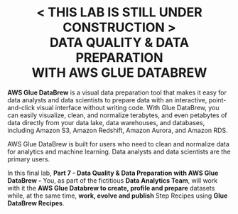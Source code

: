 <h1 id="toc_0" align="center">
< THIS LAB IS STILL UNDER CONSTRUCTION >
<br/>
DATA QUALITY & DATA PREPARATION
<br/>
WITH AWS GLUE DATABREW
</h1>

**AWS Glue DataBrew** is a visual data preparation tool that makes it easy for data analysts and data scientists to prepare data with an interactive, point-and-click visual interface without writing code. With Glue DataBrew, you can easily visualize, clean, and normalize terabytes, and even petabytes of data directly from your data lake, data warehouses, and databases, including Amazon S3, Amazon Redshift, Amazon Aurora, and Amazon RDS.

AWS Glue DataBrew is built for users who need to clean and normalize data for analytics and machine learning. Data analysts and data scientists are the primary users.

In this final lab, **Part 7 - Data Quality & Data Preparation with AWS Glue DataBrew -** You, as part of the fictitious **Data Analytics Team**, will work with it the **AWS Glue Databrew to create, profile and prepare** datasets while, at the same time, **work, evolve and publish** Step Recipes using **Glue DataBrew Recipes**.